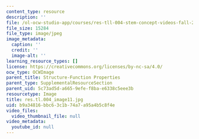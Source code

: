 ```yaml
---
content_type: resource
description: ''
file: /ol-ocw-studio-app/courses/res-tll-004-stem-concept-videos-fall-2013/b9a34816bbc63c1b74a7a95a4b5c8f4e_res.tl.004_image11.jpg
file_size: 15284
file_type: image/jpeg
image_metadata:
  caption: ''
  credit: ''
  image-alt: ''
learning_resource_types: []
license: https://creativecommons.org/licenses/by-nc-sa/4.0/
ocw_type: OCWImage
parent_title: Structure-Function Properties
parent_type: SupplementalResourceSection
parent_uid: 5c73ad5d-a665-9efe-f8ba-e6338c5eee3b
resourcetype: Image
title: res.tl.004_image11.jpg
uid: b9a34816-bbc6-3c1b-74a7-a95a4b5c8f4e
video_files:
  video_thumbnail_file: null
video_metadata:
  youtube_id: null
---
```

